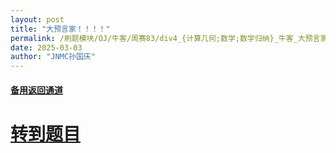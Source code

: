 ```yaml
---
layout: post
title: "大预言家！！！！"
permalink: /刷题模块/OJ/牛客/周赛83/div4_{计算几何;数学;数学归纳}_牛客_大预言家！！！！.md/
date: 2025-03-03
author: "JNMC孙国庆"
---
```


#### [备用返回通道](../../README.md)
# [转到题目](https://ac.nowcoder.com/acm/contest/102896/D)
